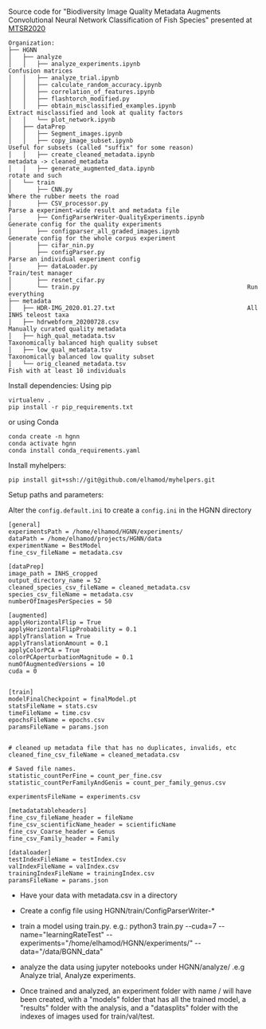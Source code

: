 Source code for "Biodiversity Image Quality Metadata Augments Convolutional Neural Network Classification of Fish Species" presented at [MTSR2020](http://www.mtsr-conf.org/docs/Accepted_Papers_MTSR2020.pdf?v=17n1120b)

```
Organization:
├── HGNN
│   ├── analyze
│   │   ├── analyze_experiments.ipynb                              Confusion matrices
│   │   ├── analyze_trial.ipynb                                    
│   │   ├── calculate_random_accuracy.ipynb                        
│   │   ├── correlation_of_features.ipynb                          
│   │   ├── flashtorch_modified.py                                 
│   │   ├── obtain_misclassified_examples.ipynb                    Extract misclassified and look at quality factors
│   │   └── plot_network.ipynb                                     
│   ├── dataPrep
│   │   ├── Segment_images.ipynb                                   
│   │   ├── copy_image_subset.ipynb                                Useful for subsets (called "suffix" for some reason)
│   │   ├── create_cleaned_metadata.ipynb                          metadata -> cleaned_metadata
│   │   ├── generate_augmented_data.ipynb                          rotate and such
│   └── train
│       ├── CNN.py                                                 Where the rubber meets the road
│       ├── CSV_processor.py                                       Parse a experiment-wide result and metadata file
│       ├── ConfigParserWriter-QualityExperiments.ipynb            Generate config for the quality experiments
│       ├── configparser_all_graded_images.ipynb                   Generate config for the whole corpus experiment
│       ├── cifar_nin.py                                           
│       ├── configParser.py                                        Parse an individual experiment config
│       ├── dataLoader.py                                          Train/test manager
│       ├── resnet_cifar.py                                        
│       └── train.py                                               Run everything
├── metadata
│   ├── HDR-IMG_2020.01.27.txt                                     All INHS teleost taxa
│   ├── hdrwebform_20200728.csv                                    Manually curated quality metadata
│   ├── high_qual_metadata.tsv                                     Taxonomically balanced high quality subset
│   ├── low_qual_metadata.tsv                                      Taxonomically balanced low quality subset
│   └── orig_cleaned_metadata.tsv                                  Fish with at least 10 individuals

```

Install dependencies:
Using pip
```
virtualenv .
pip install -r pip_requirements.txt
```
or using Conda
```
conda create -n hgnn
conda activate hgnn
conda install conda_requirements.yaml
```

Install myhelpers:
```
pip install git+ssh://git@github.com/elhamod/myhelpers.git
```

Setup paths and parameters:

Alter the `config.default.ini` to create a `config.ini` in the HGNN directory
```
[general]
experimentsPath = /home/elhamod/HGNN/experiments/
dataPath = /home/elhamod/projects/HGNN/data
experimentName = BestModel
fine_csv_fileName = metadata.csv

[dataPrep]
image_path = INHS_cropped
output_directory_name = 52
cleaned_species_csv_fileName = cleaned_metadata.csv
species_csv_fileName = metadata.csv
numberOfImagesPerSpecies = 50

[augmented]
applyHorizontalFlip = True
applyHorizontalFlipProbability = 0.1
applyTranslation = True
applyTranslationAmount = 0.1
applyColorPCA = True
colorPCAperturbationMagnitude = 0.1
numOfAugmentedVersions = 10
cuda = 0
    

[train]
modelFinalCheckpoint = finalModel.pt
statsFileName = stats.csv
timeFileName = time.csv
epochsFileName = epochs.csv
paramsFileName = params.json


# cleaned up metadata file that has no duplicates, invalids, etc
cleaned_fine_csv_fileName = cleaned_metadata.csv

# Saved file names.
statistic_countPerFine = count_per_fine.csv
statistic_countPerFamilyAndGenis = count_per_family_genus.csv

experimentsFileName = experiments.csv

[metadatatableheaders]
fine_csv_fileName_header = fileName
fine_csv_scientificName_header = scientificName
fine_csv_Coarse_header = Genus
fine_csv_Family_header = Family

[dataloader]
testIndexFileName = testIndex.csv
valIndexFileName = valIndex.csv
trainingIndexFileName = trainingIndex.csv
paramsFileName = params.json
```

- Have your data with metadata.csv in a directory


- Create a config file using HGNN/train/ConfigParserWriter-*
- train a model using train.py. e.g.: python3 train.py --cuda=7 --name="learningRateTest" --experiments="/home/elhamod/HGNN/experiments/" --data="/data/BGNN_data"
- analyze the data using jupyter notebooks under HGNN/analyze/ .e.g Analyze trial, Analyze experiments.
- Once trained and analyzed, an experiment folder with name <experiments>/<name> will have been created, with a "models" folder that has all the trained model, a "results" folder with the analysis, and a "datasplits" folder with the indexes of images used for train/val/test.
